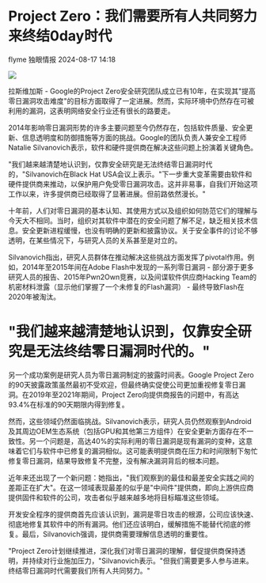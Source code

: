#  Project Zero：我们需要所有人共同努力来终结0day时代   
flyme  独眼情报   2024-08-17 14:18  
  
![](https://mmbiz.qpic.cn/sz_mmbiz_png/KgxDGkACWnQsTib8mC7oxR9whnpGydUiamsHicYWuRS4ibKDQkAWPJOywWUQzROpic0vpHZyBibk75yEiajZP5ya9F9pA/640?wx_fmt=png&from=appmsg "")  
  
拉斯维加斯 - Google的Project Zero安全研究团队成立已有10年，在实现其"提高零日漏洞攻击难度"的目标方面取得了一定进展。然而，实际环境中仍然存在可被利用的漏洞，这表明网络安全行业还有很长的路要走。  
  
2014年影响零日漏洞形势的许多主要问题至今仍然存在，包括软件质量、安全更新、信息透明度和防御措施等方面的挑战。Google的团队负责人兼安全工程师Natalie Silvanovich表示，软件和硬件提供商在解决这些问题上扮演着关键角色。  
  
"我们越来越清楚地认识到，仅靠安全研究是无法终结零日漏洞时代的，"Silvanovich在Black Hat USA会议上表示。"下一步重大变革需要由软件和硬件提供商来推动，以保护用户免受零日漏洞攻击。这并非易事，自我们开始这项工作以来，许多提供商已经取得了显著进展。但前路依然漫长。"  
  
十年前，人们对零日漏洞的基本认知、其使用方式以及组织如何防范它们的理解与今天大不相同。当时，组织对其软件中潜在的安全问题了解不足，缺乏相关技术信息。安全更新进程缓慢，也没有明确的更新和披露协议。关于安全事件的讨论不够透明，在某些情况下，与研究人员的关系甚至是对立的。  
  
Silvanovich指出，研究人员群体在推动解决这些挑战方面发挥了pivotal作用。例如，2014年至2015年间在Adobe Flash中发现的一系列零日漏洞 - 部分源于更多研究人员的报告、2015年Pwn2Own竞赛，以及间谍软件供应商Hacking Team的机密材料泄露（显示他们掌握了一个未修复的Flash漏洞） - 最终导致Flash在2020年被淘汰。  
# "我们越来越清楚地认识到，仅靠安全研究是无法终结零日漏洞时代的。"  
  
另一个成功案例是研究人员为零日漏洞制定的披露时间表。Google Project Zero的90天披露政策虽然最初不受欢迎，但最终确实促使公司更加重视修复零日漏洞。在2019年至2021年期间，Project Zero向提供商报告的问题中，有高达93.4%在标准的90天期限内得到修复。  
  
然而，这些领域仍然面临挑战。Silvanovich表示，研究人员仍然观察到Android及其周边OEM生态系统（包括GPU和其他第三方组件）在安全更新方面存在不一致性。另一个问题是，高达40%的实际利用的零日漏洞是现有漏洞的变种，这意味着它们与软件中已修复的漏洞相似。这可能表明提供商在压力和时间限制下匆忙修复零日漏洞，结果导致修复不完整，没有解决漏洞背后的根本问题。  
  
近年来还出现了一个新问题：她指出，"我们观察到的最佳和最差安全实践之间的差距正在扩大"。在这一领域表现最差的似乎是"中间件"提供商，即向上游供应商提供固件和软件的公司，攻击者似乎越来越多地将目标瞄准这些领域。  
  
开发安全程序的提供商首先应该认识到，漏洞是零日攻击的根源，公司应该快速、彻底地修复其软件中的所有漏洞。他们还应该明白，缓解措施不能替代彻底的修复。最后，Silvanovich强调，提供商需要理解信息透明的重要性。  
  
"Project Zero计划继续推进，深化我们对零日漏洞的理解，督促提供商保持透明，并持续对行业施加压力，"Silvanovich表示。"但我们需要更多人参与进来。终结零日漏洞时代需要我们所有人共同努力。"  
  
  
